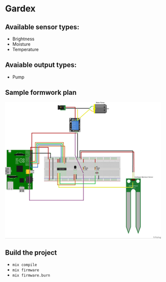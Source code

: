 # Gardex

## Available sensor types:
* Brightness
* Moisture
* Temperature

## Avaiable output types:
* Pump

## Sample formwork plan
![Fritzing](https://raw.githubusercontent.com/philipgiuliani/gardex/master/fritzing/basic.jpg)

## Build the project
- `mix compile`
- `mix firmware`
- `mix firmware.burn`
